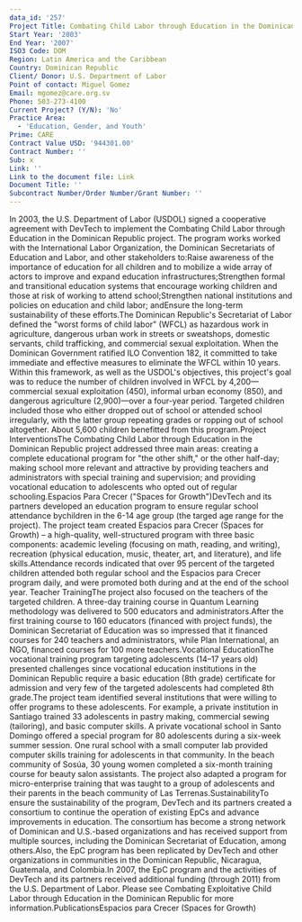 ```yaml
---
data_id: '257'
Project Title: Combating Child Labor through Education in the Dominican Republic
Start Year: '2003'
End Year: '2007'
ISO3 Code: DOM
Region: Latin America and the Caribbean
Country: Dominican Republic
Client/ Donor: U.S. Department of Labor
Point of contact: Miguel Gomez
Email: mgomez@care.org.sv
Phone: 503-273-4100
Current Project? (Y/N): 'No'
Practice Area:
  - 'Education, Gender, and Youth'
Prime: CARE
Contract Value USD: '944301.00'
Contract Number: ''
Sub: x
Link: ''
Link to the document file: Link
Document Title: ''
Subcontract Number/Order Number/Grant Number: ''
---
```

In 2003, the U.S. Department of Labor (USDOL) signed a cooperative agreement with DevTech to implement the Combating Child Labor through Education in the Dominican Republic project. The program works worked with the International Labor Organization, the Dominican Secretariats of Education and Labor, and other stakeholders to:Raise awareness of the importance of education for all children and to mobilize a wide array of actors to improve and expand education infrastructures;Strengthen formal and transitional education systems that encourage working children and those at risk of working to attend school;Strengthen national institutions and policies on education and child labor; andEnsure the long-term sustainability of these efforts.The Dominican Republic's Secretariat of Labor defined the \"worst forms of child labor\" (WFCL) as hazardous work in agriculture, dangerous urban work in streets or sweatshops, domestic servants, child trafficking, and commercial sexual exploitation. When the Dominican Government ratified ILO Convention 182, it committed to take immediate and effective measures to eliminate the WFCL within 10 years. Within this framework, as well as the USDOL's objectives, this project's goal was to reduce the number of children involved in WFCL by 4,200—commercial sexual exploitation (450), informal urban economy (850), and dangerous agriculture (2,900)—over a four-year period. Targeted children included those who either dropped out of school or attended school irregularly, with the latter group repeating grades or ropping out of school altogether. About 5,600 children benefitted from this program.Project InterventionsThe Combating Child Labor through Education in the Dominican Republic project addressed three main areas: creating a complete educational program for \"the other shift,\" or the other half-day; making school more relevant and attractive by providing teachers and administrators with special training and supervision; and providing vocational education to adolescents who opted out of regular schooling.Espacios Para Crecer (\"Spaces for Growth\")DevTech and its partners developed an education program to ensure regular school attendance bychildren in the 6-14 age group (the targed age range for the project). The project team created Espacios para Crecer (Spaces for Growth) – a high-quality, well-structured program with three basic components: academic leveling (focusing on math, reading, and writing), recreation (physical education, music, theater, art, and literature), and life skills.Attendance records indicated that over 95 percent of the targeted children attended both regular school and the Espacios para Crecer program daily, and were promoted both during and at the end of the school year. Teacher TrainingThe project also focused on the teachers of the targeted children. A three-day training course in Quantum Learning methodology was delivered to 500 educators and administrators.After the first training course to 160 educators (financed with project funds), the Dominican Secretariat of Education was so impressed that it financed courses for 240 teachers and administrators, while Plan International, an NGO, financed courses for 100 more teachers.Vocational EducationThe vocational training program targeting adolescents (14–17 years old) presented challenges since vocational education institutions in the Dominican Republic require a basic education (8th grade) certificate for admission and very few of the targeted adolescents had completed 8th grade.The project team identified several institutions that were willing to offer programs to these adolescents. For example, a private institution in Santiago trained 33 adolescents in pastry making, commercial sewing (tailoring), and basic computer skills. A private vocational school in Santo Domingo offered a special program for 80 adolescents during a six-week summer session. One rural school with a small computer lab provided computer skills training for adolescents in that community. In the beach community of Sosúa, 30 young women completed a six-month training course for beauty salon assistants. The project also adapted a program for micro-enterprise training that was taught to a group of adolescents and their parents in the beach community of Las Terrenas.SustainabilityTo ensure the sustainability of the program, DevTech and its partners created a consortium to continue the operation of existing EpCs and advance improvements in education. The consortium has become a strong network of Dominican and U.S.-based organizations and has received support from multiple sources, including the Dominican Secretariat of Education, among others.Also, the EpC program has been replicated by DevTech and other organizations in communities in the Dominican Republic, Nicaragua, Guatemala, and Colombia.In 2007, the EpC program and the activities of DevTech and its partners received additional funding (through 2011) from the U.S. Department of Labor. Please see Combating Exploitative Child Labor through Education in the Dominican Republic for more information.PublicationsEspacios para Crecer (Spaces for Growth)